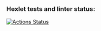 ### Hexlet tests and linter status:
[![Actions Status](https://github.com/Erioliclid/java-project-61/workflows/hexlet-check/badge.svg)](https://github.com/Erioliclid/java-project-61/actions)